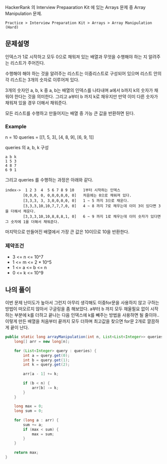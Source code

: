 HackerRank 의 Interview Prepaaration Kit 에 있는 Arrays 문제 중 Array Manipulation 문제.

`Practice > Interview Preparation Kit > Arrays > Array Manipulation (Hard)`

## 문제설명

인덱스가 1로 시작하고 모두 0으로 채워져 있는 배열과 무엇을 수행해야 하는 지 알려주는 리스트가 주어진다.

수행해야 해야 하는 것을 알려주는 리스트는 이중리스트로 구성되어 있으며 리스트 안의 각 리스트는 3개의 숫자로 이루어져 있다.

3개의 숫자인 a, b, k 중 a, b는 배열의 인덱스를 나타내며 a에서 b까지 k의 숫자가 채워야 한다는 것을 의미한다. 
그리고 a부터 b 까지 k로 채우지만 만약 이미 다른 숫자가 채워져 있을 경우 더해서 채워준다.

모든 리스트를 수행하고 만들어지는 배열 중 가능 큰 값을 반환하면 된다.

### Example

n = 10
queries = [[1, 5, 3], [4, 8, 9], [6, 9, 1]]

queries 의 a, b, k 구성
```text
a b k
1 5 3
4 8 7
6 9 1
```

그리고 queries 를 수행하는 과정은 아래와 같다.
```text
index->  1 2 3  4  5 6 7 8 9 10    1부터 시작하는 인덱스
        [0,0,0, 0, 0,0,0,0,0, 0]   처음에는 0으로 채워져 있다.
        [3,3,3, 3, 3,0,0,0,0, 0]   1 ~ 5 까지 3으로 채운다.
        [3,3,3,10,10,7,7,7,0, 0]   4 ~ 8 까지 7로 채우는데 이미 3이 있다면 3을 더해서 채운다.
        [3,3,3,10,10,8,8,8,1, 0]   6 ~ 9 까지 1로 채우는데 이미 숫자가 있다면 그 숫자에 1을 더해서 채워준다.
```

마지막으로 만들어진 배열에서 가장 큰 값은 10이므로 10을 반환한다.

### 제약조건

* 3 <= n <= 10^7
* 1 <= m <= 2 * 10^5
* 1 <= a <= b <= n
* 0 <= k <= 10^9

## 나의 풀이

이번 문제 난이도가 높아서 그런지 아무리 생각해도 이중for문을 사용하지 않고 구하는 방법이 떠오르지 않아서 구글링을 좀 해보았다.
a부터 b 까지 모두 채울필요 없이 시작하는 부분에 k를 더하고 끝나는 다음 인덱스에 k를 빼주는 방법을 사용하면 될 줄이야..
이렇게 만든 배열을 처음부터 끝까지 모두 더하며 최고값을 찾으면 for문 2개로 깔끔하게 끝이 난다.

```java
public static long arrayManipulation(int n, List<List<Integer>> queries) {
    long[] arr = new long[n];
    
    for (List<Integer> query : queries) {
        int a = query.get(0);
        int b = query.get(1);
        int k = query.get(2);
        
        arr[a - 1] += k;
        
        if (b < n) {
            arr[b] -= k;
        }
    }
    
    long max = 0;
    long sum = 0;
    
    for (long a : arr) {
        sum += a;
        if (max < sum) {
            max = sum;
        }
    }
    
    return max;
}
```